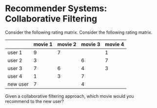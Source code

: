 # Recommender Systems: Collaborative Filtering

Consider the following rating matrix.
Consider the following rating matrix.

|          |   movie 1 | movie 2   | movie 3   | movie 4   |
|----------|-----------|-----------|-----------|-----------|
| user 1   |         9 | 7         |           | 1         |
| user 2   |         3 |           | 6         | 7         |
| user 3   |         7 | 6         | 4         | 3         |
| user 4   |         1 | 3         | 7         |           |
| new user |         7 |           | 4         |           |

Given a collaborative filtering approach, which movie would you recommend to the new user?